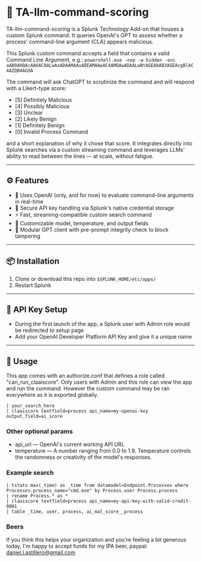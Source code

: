 # 🧠 TA-llm-command-scoring

TA-llm-command-scoring is a Splunk Technology Add-on that houses a custom Splunk command. It queries OpenAI's GPT to assess whether a process' command-line argument (CLA) appears malicious. 

This Splunk custom command accepts a field that contains a valid Command Line Argument, e.g.: `powershell.exe -nop -w hidden -enc aAB0AHQAcAA6AC8ALwAxADAAMAAuADEAMAAwAC4AMQAwADAALwBtAGEAbAB3AGEAcgBlAC4AZQB4AGUA`

The command will ask ChatGPT to scrutinize the command and will respond with a Likert-type score:

- [5] Definitely Malicious 
- [4] Possibly Malicious
- [3] Unclear 
- [2] Likely Benign 
- [1] Definitely Benign 
- [0] Invalid Process Command 

and a short explanation of why it chose that score. It integrates directly into Splunk searches via a custom streaming command and leverages LLMs' ability to read between the lines — at scale, without fatigue.

---

## ⚙️ Features

- 🧠 Uses OpenAI (only, and for now) to evaluate command-line arguments in real-time
- 🔐 Secure API key handling via Splunk's native credential storage
- ⚡ Fast, streaming-compatible custom search command
- 🔎 Customizable model, temperature, and output fields
- 🧩 Modular GPT client with pre-prompt integrity check to block tampering

---

## 📦 Installation

1. Clone or download this repo into `$SPLUNK_HOME/etc/apps/`
2. Restart Splunk

---

## 🔐 API Key Setup

- During the first launch of the app, a Splunk user with Admin role would be redirected to setup page
- Add your OpenAI Developer Platform API Key and give it a unique name
---

## 🧪 Usage

This app comes with an authorize.conf that defines a role called "can_run_claaiscore". Only users with Admin and this role can view the app and run the command. However the custom command may be ran everywhere as it is exported globally.

```spl
| your_search_here 
| claaiscore textfield=process api_name=my-openai-key output_field=ai_score
```

### Other optional params
- api_url — OpenAI's current working API URL
- temperature — A number ranging from 0.0 to 1.9. Temperature controls the randomness or creativity of the model's responses.

### Example search
```spl
| tstats max(_time) as _time from datamodel=Endpoint.Processes where Processes.process_name="cmd.exe" by Process.user Process.process
| rename Process.* as *
| claaiscore textfield=process api_name=my-api-key-with-valid-credit-0001
| table _time, user, process, ai_mal_score__process
```

### Beers
If you think this helps your organization and you're feeling a bit generous today, I'm happy to accept funds for my IPA beer, paypal: daniel.l.astillero@gmail.com
